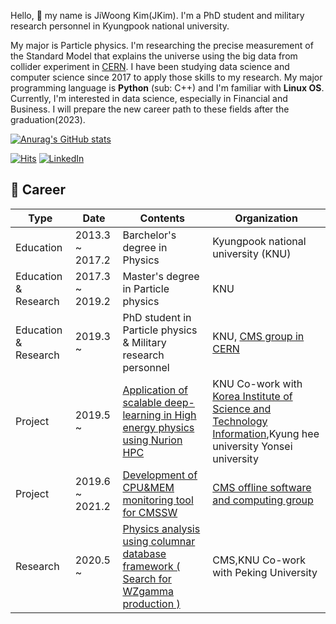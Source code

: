 Hello, 👋 my name is JiWoong Kim(JKim). I'm a PhD student and military research personnel in Kyungpook national university.

My major is Particle physics. I'm researching the precise measurement of the Standard Model that explains the universe using the big data from collider experiment in [CERN](https://home.cern/).
I have been studying data science and computer science since 2017 to apply those skills to my research. My major programming language is **Python** (sub: C++) and I'm familiar with **Linux OS**. Currently, I'm interested in data science, especially in Financial and Business. I will prepare the new career path to these fields after the graduation(2023).

[![Anurag's GitHub stats](https://github-readme-stats.vercel.app/api?username=ico1036)](https://github.com/anuraghazra/github-readme-stats)
  
  
[![Hits](https://hits.seeyoufarm.com/api/count/incr/badge.svg?url=https%3A%2F%2Fgithub.com%2Fico1036&count_bg=%2379C83D&title_bg=%23555555&icon=&icon_color=%23E7E7E7&title=hits&edge_flat=false)](https://hits.seeyoufarm.com)
[![LinkedIn](https://img.shields.io/badge/-Linkedin-blue)](https://www.linkedin.com/in/jiwoong-kim-b9934417a/)



## :briefcase: Career


| Type                 | Date            | Contents                                                                              | Organization                                                                                                                                      |
|----------------------|-----------------|---------------------------------------------------------------------------------------|---------------------------------------------------------------------------------------------------------------------------------------------------|
| Education            | 2013.3 ~ 2017.2 | Barchelor's degree in Physics                                                         | Kyungpook national university (KNU)                                                                                                               |
| Education & Research | 2017.3 ~ 2019.2 | Master's degree in Particle physics                                                   | KNU                                                                                                              |
| Education & Research | 2019.3 ~        | PhD student in Particle physics & Military research personnel                         | KNU, [CMS group in CERN](https://cms.cern/)                                                                                             |
| Project              | 2019.5 ~        | [Application of scalable deep-learning in High energy physics using Nurion HPC](https://github.com/ico1036/Nurion) |KNU Co-work with   [Korea Institute of Science and Technology Information](https://www.ksc.re.kr/kor/index/main),Kyung hee university Yonsei university |
| Project              | 2019.6 ~ 2021.2 | [Development of CPU&MEM monitoring tool for CMSSW](https://github.com/ico1036/ServiceWork)                                      | [CMS offline software and computing group](https://cms-sw.github.io/)                                                                                                          |
| Research             | 2020.5 ~        | [Physics analysis using columnar database framework ( Search for WZgamma production )](https://github.com/JW-corp/J.W_Analysis)  | CMS,KNU Co-work with Peking University                                                                   |

